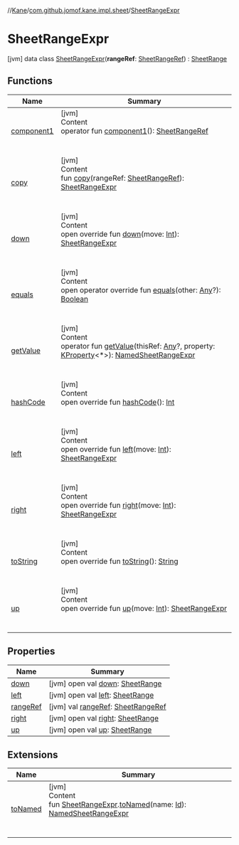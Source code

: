 //[Kane](../../index.md)/[com.github.jomof.kane.impl.sheet](../index.md)/[SheetRangeExpr](index.md)



# SheetRangeExpr  
 [jvm] data class [SheetRangeExpr](index.md)(**rangeRef**: [SheetRangeRef](../../com.github.jomof.kane.impl/-sheet-range-ref/index.md)) : [SheetRange](../-sheet-range/index.md)   


## Functions  
  
|  Name|  Summary| 
|---|---|
| <a name="com.github.jomof.kane.impl.sheet/SheetRangeExpr/component1/#/PointingToDeclaration/"></a>[component1](component1.md)| <a name="com.github.jomof.kane.impl.sheet/SheetRangeExpr/component1/#/PointingToDeclaration/"></a>[jvm]  <br>Content  <br>operator fun [component1](component1.md)(): [SheetRangeRef](../../com.github.jomof.kane.impl/-sheet-range-ref/index.md)  <br><br><br>
| <a name="com.github.jomof.kane.impl.sheet/SheetRangeExpr/copy/#com.github.jomof.kane.impl.SheetRangeRef/PointingToDeclaration/"></a>[copy](copy.md)| <a name="com.github.jomof.kane.impl.sheet/SheetRangeExpr/copy/#com.github.jomof.kane.impl.SheetRangeRef/PointingToDeclaration/"></a>[jvm]  <br>Content  <br>fun [copy](copy.md)(rangeRef: [SheetRangeRef](../../com.github.jomof.kane.impl/-sheet-range-ref/index.md)): [SheetRangeExpr](index.md)  <br><br><br>
| <a name="com.github.jomof.kane.impl.sheet/SheetRangeExpr/down/#kotlin.Int/PointingToDeclaration/"></a>[down](down.md)| <a name="com.github.jomof.kane.impl.sheet/SheetRangeExpr/down/#kotlin.Int/PointingToDeclaration/"></a>[jvm]  <br>Content  <br>open override fun [down](down.md)(move: [Int](https://kotlinlang.org/api/latest/jvm/stdlib/kotlin/-int/index.html)): [SheetRangeExpr](index.md)  <br><br><br>
| <a name="kotlin/Any/equals/#kotlin.Any?/PointingToDeclaration/"></a>[equals](../../com.github.jomof.kane.impl.types/-double-algebraic-type/index.md#%5Bkotlin%2FAny%2Fequals%2F%23kotlin.Any%3F%2FPointingToDeclaration%2F%5D%2FFunctions%2F-599678334)| <a name="kotlin/Any/equals/#kotlin.Any?/PointingToDeclaration/"></a>[jvm]  <br>Content  <br>open operator override fun [equals](../../com.github.jomof.kane.impl.types/-double-algebraic-type/index.md#%5Bkotlin%2FAny%2Fequals%2F%23kotlin.Any%3F%2FPointingToDeclaration%2F%5D%2FFunctions%2F-599678334)(other: [Any](https://kotlinlang.org/api/latest/jvm/stdlib/kotlin/-any/index.html)?): [Boolean](https://kotlinlang.org/api/latest/jvm/stdlib/kotlin/-boolean/index.html)  <br><br><br>
| <a name="com.github.jomof.kane.impl.sheet/SheetRangeExpr/getValue/#kotlin.Any?#kotlin.reflect.KProperty[*]/PointingToDeclaration/"></a>[getValue](get-value.md)| <a name="com.github.jomof.kane.impl.sheet/SheetRangeExpr/getValue/#kotlin.Any?#kotlin.reflect.KProperty[*]/PointingToDeclaration/"></a>[jvm]  <br>Content  <br>operator fun [getValue](get-value.md)(thisRef: [Any](https://kotlinlang.org/api/latest/jvm/stdlib/kotlin/-any/index.html)?, property: [KProperty](https://kotlinlang.org/api/latest/jvm/stdlib/kotlin.reflect/-k-property/index.html)<*>): [NamedSheetRangeExpr](../-named-sheet-range-expr/index.md)  <br><br><br>
| <a name="kotlin/Any/hashCode/#/PointingToDeclaration/"></a>[hashCode](../../com.github.jomof.kane.impl.types/-double-algebraic-type/index.md#%5Bkotlin%2FAny%2FhashCode%2F%23%2FPointingToDeclaration%2F%5D%2FFunctions%2F-599678334)| <a name="kotlin/Any/hashCode/#/PointingToDeclaration/"></a>[jvm]  <br>Content  <br>open override fun [hashCode](../../com.github.jomof.kane.impl.types/-double-algebraic-type/index.md#%5Bkotlin%2FAny%2FhashCode%2F%23%2FPointingToDeclaration%2F%5D%2FFunctions%2F-599678334)(): [Int](https://kotlinlang.org/api/latest/jvm/stdlib/kotlin/-int/index.html)  <br><br><br>
| <a name="com.github.jomof.kane.impl.sheet/SheetRangeExpr/left/#kotlin.Int/PointingToDeclaration/"></a>[left](left.md)| <a name="com.github.jomof.kane.impl.sheet/SheetRangeExpr/left/#kotlin.Int/PointingToDeclaration/"></a>[jvm]  <br>Content  <br>open override fun [left](left.md)(move: [Int](https://kotlinlang.org/api/latest/jvm/stdlib/kotlin/-int/index.html)): [SheetRangeExpr](index.md)  <br><br><br>
| <a name="com.github.jomof.kane.impl.sheet/SheetRangeExpr/right/#kotlin.Int/PointingToDeclaration/"></a>[right](right.md)| <a name="com.github.jomof.kane.impl.sheet/SheetRangeExpr/right/#kotlin.Int/PointingToDeclaration/"></a>[jvm]  <br>Content  <br>open override fun [right](right.md)(move: [Int](https://kotlinlang.org/api/latest/jvm/stdlib/kotlin/-int/index.html)): [SheetRangeExpr](index.md)  <br><br><br>
| <a name="com.github.jomof.kane.impl.sheet/SheetRangeExpr/toString/#/PointingToDeclaration/"></a>[toString](to-string.md)| <a name="com.github.jomof.kane.impl.sheet/SheetRangeExpr/toString/#/PointingToDeclaration/"></a>[jvm]  <br>Content  <br>open override fun [toString](to-string.md)(): [String](https://kotlinlang.org/api/latest/jvm/stdlib/kotlin/-string/index.html)  <br><br><br>
| <a name="com.github.jomof.kane.impl.sheet/SheetRangeExpr/up/#kotlin.Int/PointingToDeclaration/"></a>[up](up.md)| <a name="com.github.jomof.kane.impl.sheet/SheetRangeExpr/up/#kotlin.Int/PointingToDeclaration/"></a>[jvm]  <br>Content  <br>open override fun [up](up.md)(move: [Int](https://kotlinlang.org/api/latest/jvm/stdlib/kotlin/-int/index.html)): [SheetRangeExpr](index.md)  <br><br><br>


## Properties  
  
|  Name|  Summary| 
|---|---|
| <a name="com.github.jomof.kane.impl.sheet/SheetRangeExpr/down/#/PointingToDeclaration/"></a>[down](index.md#%5Bcom.github.jomof.kane.impl.sheet%2FSheetRangeExpr%2Fdown%2F%23%2FPointingToDeclaration%2F%5D%2FProperties%2F-599678334)| <a name="com.github.jomof.kane.impl.sheet/SheetRangeExpr/down/#/PointingToDeclaration/"></a> [jvm] open val [down](index.md#%5Bcom.github.jomof.kane.impl.sheet%2FSheetRangeExpr%2Fdown%2F%23%2FPointingToDeclaration%2F%5D%2FProperties%2F-599678334): [SheetRange](../-sheet-range/index.md)   <br>
| <a name="com.github.jomof.kane.impl.sheet/SheetRangeExpr/left/#/PointingToDeclaration/"></a>[left](index.md#%5Bcom.github.jomof.kane.impl.sheet%2FSheetRangeExpr%2Fleft%2F%23%2FPointingToDeclaration%2F%5D%2FProperties%2F-599678334)| <a name="com.github.jomof.kane.impl.sheet/SheetRangeExpr/left/#/PointingToDeclaration/"></a> [jvm] open val [left](index.md#%5Bcom.github.jomof.kane.impl.sheet%2FSheetRangeExpr%2Fleft%2F%23%2FPointingToDeclaration%2F%5D%2FProperties%2F-599678334): [SheetRange](../-sheet-range/index.md)   <br>
| <a name="com.github.jomof.kane.impl.sheet/SheetRangeExpr/rangeRef/#/PointingToDeclaration/"></a>[rangeRef](range-ref.md)| <a name="com.github.jomof.kane.impl.sheet/SheetRangeExpr/rangeRef/#/PointingToDeclaration/"></a> [jvm] val [rangeRef](range-ref.md): [SheetRangeRef](../../com.github.jomof.kane.impl/-sheet-range-ref/index.md)   <br>
| <a name="com.github.jomof.kane.impl.sheet/SheetRangeExpr/right/#/PointingToDeclaration/"></a>[right](index.md#%5Bcom.github.jomof.kane.impl.sheet%2FSheetRangeExpr%2Fright%2F%23%2FPointingToDeclaration%2F%5D%2FProperties%2F-599678334)| <a name="com.github.jomof.kane.impl.sheet/SheetRangeExpr/right/#/PointingToDeclaration/"></a> [jvm] open val [right](index.md#%5Bcom.github.jomof.kane.impl.sheet%2FSheetRangeExpr%2Fright%2F%23%2FPointingToDeclaration%2F%5D%2FProperties%2F-599678334): [SheetRange](../-sheet-range/index.md)   <br>
| <a name="com.github.jomof.kane.impl.sheet/SheetRangeExpr/up/#/PointingToDeclaration/"></a>[up](index.md#%5Bcom.github.jomof.kane.impl.sheet%2FSheetRangeExpr%2Fup%2F%23%2FPointingToDeclaration%2F%5D%2FProperties%2F-599678334)| <a name="com.github.jomof.kane.impl.sheet/SheetRangeExpr/up/#/PointingToDeclaration/"></a> [jvm] open val [up](index.md#%5Bcom.github.jomof.kane.impl.sheet%2FSheetRangeExpr%2Fup%2F%23%2FPointingToDeclaration%2F%5D%2FProperties%2F-599678334): [SheetRange](../-sheet-range/index.md)   <br>


## Extensions  
  
|  Name|  Summary| 
|---|---|
| <a name="com.github.jomof.kane.impl//toNamed/com.github.jomof.kane.impl.sheet.SheetRangeExpr#kotlin.Any/PointingToDeclaration/"></a>[toNamed](../../com.github.jomof.kane.impl/to-named.md)| <a name="com.github.jomof.kane.impl//toNamed/com.github.jomof.kane.impl.sheet.SheetRangeExpr#kotlin.Any/PointingToDeclaration/"></a>[jvm]  <br>Content  <br>fun [SheetRangeExpr](index.md).[toNamed](../../com.github.jomof.kane.impl/to-named.md)(name: [Id](../../com.github.jomof.kane.impl/index.md#%5Bcom.github.jomof.kane.impl%2FId%2F%2F%2FPointingToDeclaration%2F%5D%2FClasslikes%2F-599678334)): [NamedSheetRangeExpr](../-named-sheet-range-expr/index.md)  <br><br><br>

